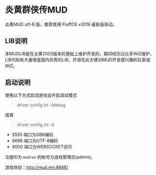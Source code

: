 # 炎黄群侠传MUD

炎黄MUD utf-8 版，推荐使用 FluffOS v2019 最新版驱动。

## LIB说明

本MUDLIB是在炎黄2003版本的基础上维护开发的，期间经历过众多WIZ维护，LIB代码有大量借鉴国内优秀的LIB，开源在此方便对MUD开发感兴趣的玩家或WIZ。

## 启动说明

使用以下方式启动游戏会开启调试模式

> driver config.ini -fdebug

或者

> driver config.ini -d

 * 5555 端口为GBK编码
 * 6666 端口为UTF-8编码
 * 8000 端口为WEBSOCKET访问

注册ID为 `mudren` 的帐号为游戏管理员(admin)。

游戏体验：http://mud.ren:8888/
